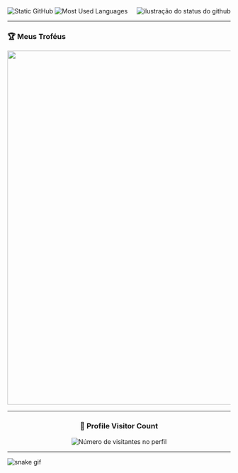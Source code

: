 <img align='right' src="https://github-readme-stats.vercel.app/api?username=imLuaraICR&show_icons=true&title_color=783c00&text_color=af552e&icon_color=783c00&bg_color=f8efd4&cache_seconds=2300" alt="ilustração do status do github">
  <img src="https://img.shields.io/static/v1?label=Overview&message=Luara&color=f8efd4&style=for-the-badge&logo=GitHub&theme=transparent" alt="Static GitHub">
  <img src="https://github-readme-stats.vercel.app/api/top-langs/?username=imLuaraICR&layout=compact" alt="Most Used Languages"/>


--- 

### 🏆 Meus Troféus

<p align="center">
  <a
    href="https://github.com/ryo-ma/github-profile-trophy"
    title="repositório de troféus"
  >
    <img
      width="800"
      src="https://github-profile-trophy.vercel.app/?username=imLuaraICR&column=8&theme=darkhub&no-frame=true&no-bg=true"
    />
  </a>
</p>

---

<div align="center">
  <h3><b>📍 Profile Visitor Count</b></h3>
</div>

<p align="center">
  <img
    src="https://profile-counter.glitch.me/imLuaraICR/count.svg"
    alt="Número de visitantes no perfil"
  />
</p>

---

![snake gif](https://github.com/imLuaraICR/imLuaraICR/blob/output/github-contribution-grid-snake.gif)
